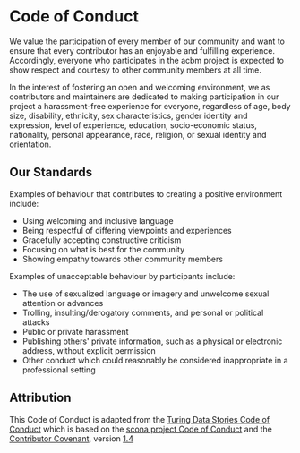 # Code of Conduct

We value the participation of every member of our community and want to ensure 
that every contributor has an enjoyable and fulfilling experience. Accordingly, 
everyone who participates in the acbm project is expected to show respect and  courtesy to other community members at all time.

In the interest of fostering an open and welcoming environment, we as
contributors and maintainers are dedicated to making participation in our project 
a harassment-free experience for everyone, regardless of age, body
size, disability, ethnicity, sex characteristics, gender identity and expression,
level of experience, education, socio-economic status, nationality, personal
appearance, race, religion, or sexual identity and orientation. 

## Our Standards

Examples of behaviour that contributes to creating a positive environment
include:

- Using welcoming and inclusive language
- Being respectful of differing viewpoints and experiences
- Gracefully accepting constructive criticism
- Focusing on what is best for the community
- Showing empathy towards other community members

Examples of unacceptable behaviour by participants include:

- The use of sexualized language or imagery and unwelcome sexual attention or
 advances
- Trolling, insulting/derogatory comments, and personal or political attacks
- Public or private harassment
- Publishing others' private information, such as a physical or electronic
 address, without explicit permission
- Other conduct which could reasonably be considered inappropriate in a
 professional setting

<!-- 
Modify the following sections to the needs of your project. 

## Our Responsibilities

## Enforcement
-->

## Attribution

This Code of Conduct is adapted from the [Turing Data Stories Code of Conduct](https://github.com/alan-turing-institute/TuringDataStories/blob/main/CODE_OF_CONDUCT.md) which is based on the [scona project Code of Conduct](https://github.com/WhitakerLab/scona/blob/master/CODE_OF_CONDUCT.md) 
and the [Contributor Covenant](https://www.contributor-covenant.org), version [1.4](https://www.contributor-covenant.org/version/1/4/code-of-conduct.html)